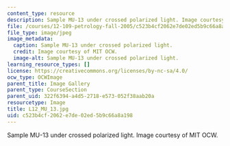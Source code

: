 ```yaml
---
content_type: resource
description: Sample MU-13 under crossed polarized light. Image courtesy of MIT OCW.
file: /courses/12-109-petrology-fall-2005/c523b4cf2062e7de02ed5b9c66a8a198_L12_MU_13.jpg
file_type: image/jpeg
image_metadata:
  caption: Sample MU-13 under crossed polarized light.
  credit: Image courtesy of MIT OCW.
  image-alt: Sample MU-13 under crossed polarized light.
learning_resource_types: []
license: https://creativecommons.org/licenses/by-nc-sa/4.0/
ocw_type: OCWImage
parent_title: Image Gallery
parent_type: CourseSection
parent_uid: 322f6394-a4d5-2718-e573-052f38aab20a
resourcetype: Image
title: L12_MU_13.jpg
uid: c523b4cf-2062-e7de-02ed-5b9c66a8a198
---
```

Sample MU-13 under crossed polarized light. Image courtesy of MIT OCW.